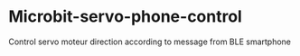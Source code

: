 # Microbit-servo-phone-control
Control servo moteur direction according to message from BLE smartphone
